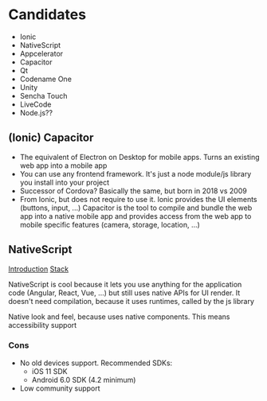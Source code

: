 # Candidates
- Ionic
- NativeScript
- Appcelerator
- Capacitor
- Qt
- Codename One
- Unity
- Sencha Touch
- LiveCode
- Node.js??

## (Ionic) Capacitor
- The equivalent of Electron on Desktop for mobile apps. Turns an existing web app into a mobile app
- You can use any frontend framework. It's just a node module/js library you install into your project
- Successor of Cordova? Basically the same, but born in 2018 vs 2009
- From Ionic, but does not require to use it. Ionic provides the UI elements (buttons, input, ...) Capacitor is the tool to compile and bundle the web app into a native mobile app and provides access from the web app to mobile specific features (camera, storage, location, ...)

## NativeScript
[Introduction](https://code.tutsplus.com/articles/an-introduction-to-nativescript--cms-26771)
[Stack](https://v7.docs.nativescript.org/core-concepts/technical-overview)

NativeScript is cool because it lets you use anything for the application code (Angular, React, Vue, ...) but still uses native APIs for UI render. It doesn't need compilation, because it uses runtimes, called by the js library

Native look and feel, because uses native components. This means accessibility support

### Cons
- No old devices support. Recommended SDKs:
    - iOS 11 SDK
    - Android 6.0 SDK (4.2 minimum)
- Low community support
